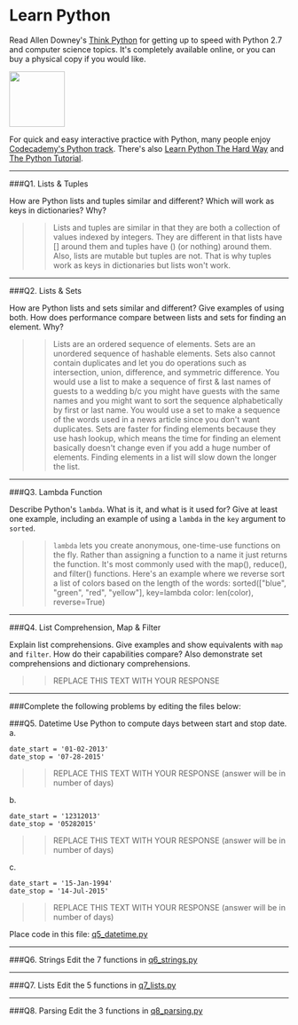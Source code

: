 # Learn Python

Read Allen Downey's [Think Python](http://www.greenteapress.com/thinkpython/) for getting up to speed with Python 2.7 and computer science topics. It's completely available online, or you can buy a physical copy if you would like.

<a href="http://www.greenteapress.com/thinkpython/"><img src="img/think_python.png" style="width: 100px;" target="_blank"></a>

For quick and easy interactive practice with Python, many people enjoy [Codecademy's Python track](http://www.codecademy.com/en/tracks/python). There's also [Learn Python The Hard Way](http://learnpythonthehardway.org/book/) and [The Python Tutorial](https://docs.python.org/2/tutorial/).

---

###Q1. Lists &amp; Tuples

How are Python lists and tuples similar and different? Which will work as keys in dictionaries? Why?

>> Lists and tuples are similar in that they are both a collection of values indexed by integers. They are different in that lists have [] around them and tuples have () (or nothing) around them. Also, lists are mutable but tuples are not. That is why tuples work as keys in dictionaries but lists won't work.

---

###Q2. Lists &amp; Sets

How are Python lists and sets similar and different? Give examples of using both. How does performance compare between lists and sets for finding an element. Why?

>> Lists are an ordered sequence of elements. Sets are an unordered sequence of hashable elements. Sets also cannot contain duplicates and let you do operations such as intersection, union, difference, and symmetric difference. You would use a list to make a sequence of first & last names of guests to a wedding b/c you might have guests with the same names and you might want to sort the sequence alphabetically by first or last name. You would use a set to make a sequence of the words used in a news article since you don't want duplicates. Sets are faster for finding elements because they use hash lookup, which means the time for finding an element basically doesn't change even if you add a huge number of elements. Finding elements in a list will slow down the longer the list.

---

###Q3. Lambda Function

Describe Python's `lambda`. What is it, and what is it used for? Give at least one example, including an example of using a `lambda` in the `key` argument to `sorted`.

>>  `lambda` lets you create anonymous, one-time-use functions on the fly. Rather than assigning a function to a name it just returns the function.  It's most commonly used with the map(), reduce(), and filter() functions. Here's an example where we reverse sort a list of colors based on the length of the words: sorted(["blue", "green", "red", "yellow"], key=lambda color: len(color), reverse=True)

---

###Q4. List Comprehension, Map &amp; Filter

Explain list comprehensions. Give examples and show equivalents with `map` and `filter`. How do their capabilities compare? Also demonstrate set comprehensions and dictionary comprehensions.

>> REPLACE THIS TEXT WITH YOUR RESPONSE

---

###Complete the following problems by editing the files below:

###Q5. Datetime
Use Python to compute days between start and stop date.   
a.  

```
date_start = '01-02-2013'    
date_stop = '07-28-2015'
```

>> REPLACE THIS TEXT WITH YOUR RESPONSE (answer will be in number of days)

b.  
```
date_start = '12312013'  
date_stop = '05282015'  
```

>> REPLACE THIS TEXT WITH YOUR RESPONSE (answer will be in number of days)

c.  
```
date_start = '15-Jan-1994'      
date_stop = '14-Jul-2015'  
```

>> REPLACE THIS TEXT WITH YOUR RESPONSE  (answer will be in number of days)

Place code in this file: [q5_datetime.py](python/q5_datetime.py)

---

###Q6. Strings
Edit the 7 functions in [q6_strings.py](python/q6_strings.py)

---

###Q7. Lists
Edit the 5 functions in [q7_lists.py](python/q7_lists.py)

---

###Q8. Parsing
Edit the 3 functions in [q8_parsing.py](python/q8_parsing.py)





